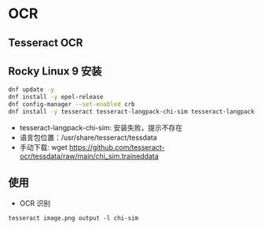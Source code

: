 # OCR

## Tesseract OCR


## Rocky Linux 9 安装

```bash
dnf update -y
dnf install -y epel-release
dnf config-manager --set-enabled crb
dnf install -y tesseract tesseract-langpack-chi-sim tesseract-langpack-eng

```

- tesseract-langpack-chi-sim: 安装失败，提示不存在
- 语言包位置：/usr/share/tesseract/tessdata
- 手动下载: wget https://github.com/tesseract-ocr/tessdata/raw/main/chi_sim.traineddata


## 使用

- OCR 识别

```shell
tesseract image.png output -l chi-sim

```
